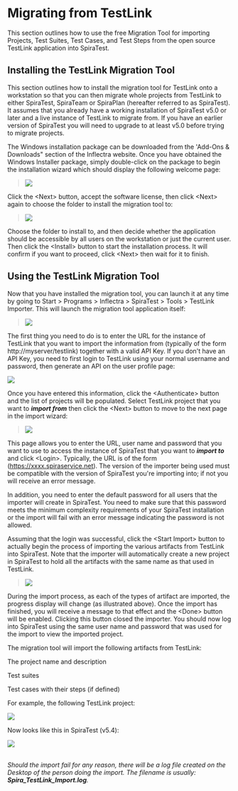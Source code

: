 # Migrating from TestLink

This section outlines how to use the free Migration Tool for importing
Projects, Test Suites, Test Cases, and Test Steps from the open source
TestLink application into SpiraTest.

## Installing the TestLink Migration Tool

This section outlines how to install the migration tool for TestLink
onto a workstation so that you can then migrate whole projects from
TestLink to either SpiraTest, SpiraTeam or SpiraPlan (hereafter referred
to as SpiraTest). It assumes that you already have a working
installation of SpiraTest v5.0 or later and a live instance of TestLink
to migrate from. If you have an earlier version of SpiraTest you will
need to upgrade to at least v5.0 before trying to migrate projects.

The Windows installation package can be downloaded from the 'Add-Ons &
Downloads" section of the Inflectra website. Once you have obtained the
Windows Installer package, simply double-click on the package to begin
the installation wizard which should display the following welcome page:

> ![](img/Migrating_from_TestLink_79.png)

> 


Click the \<Next\> button, accept the software license, then click
\<Next\> again to choose the folder to install the migration tool to:

> ![](img/Migrating_from_TestLink_80.png)

> 


Choose the folder to install to, and then decide whether the application
should be accessible by all users on the workstation or just the current
user. Then click the \<Install\> button to start the installation
process. It will confirm if you want to proceed, click \<Next\> then
wait for it to finish.

## Using the TestLink Migration Tool

Now that you have installed the migration tool, you can launch it at any
time by going to Start \> Programs \> Inflectra \> SpiraTest \> Tools \>
TestLink Importer. This will launch the migration tool application
itself:

> ![](img/Migrating_from_TestLink_81.png)

> 


The first thing you need to do is to enter the URL for the instance of
TestLink that you want to import the information from (typically of the
form http://myserver/testlink) together with a valid API Key. If you
don't have an API Key, you need to first login to TestLink using your
normal username and password, then generate an API on the user profile
page:

![](img/Migrating_from_TestLink_82.png)




Once you have entered this information, click the \<Authenticate\>
button and the list of projects will be populated. Select TestLink
project that you want to ***import from*** then click the \<Next\>
button to move to the next page in the import wizard:

> ![](img/Migrating_from_TestLink_83.png)

> 


This page allows you to enter the URL, user name and password that you
want to use to access the instance of SpiraTest that you want to
***import to*** and click \<Login\>. Typically, the URL is of the form
(https://xxxx.spiraservice.net). The version of the importer being used
must be compatible with the version of SpiraTest you're importing into;
if not you will receive an error message.

In addition, you need to enter the default password for all users that
the importer will create in SpiraTest. You need to make sure that this
password meets the minimum complexity requirements of your SpiraTest
installation or the import will fail with an error message indicating
the password is not allowed.

Assuming that the login was successful, click the \<Start Import\>
button to actually begin the process of importing the various artifacts
from TestLink into SpiraTest. Note that the importer will automatically
create a new project in SpiraTest to hold all the artifacts with the
same name as that used in TestLink.

> ![](img/Migrating_from_TestLink_84.png)

> 


During the import process, as each of the types of artifact are
imported, the progress display will change (as illustrated above). Once
the import has finished, you will receive a message to that effect and
the \<Done\> button will be enabled. Clicking this button closed the
importer. You should now log into SpiraTest using the same user name and
password that was used for the import to view the imported project.

The migration tool will import the following artifacts from TestLink:

The project name and description

Test suites

Test cases with their steps (if defined)

For example, the following TestLink project:

![](img/Migrating_from_TestLink_85.png)




Now looks like this in SpiraTest (v5.4):

![](img/Migrating_from_TestLink_86.png)


\
*Should the import fail for any reason, there will be a log file created
on the Desktop of the person doing the import. The filename is usually:
**Spira\_TestLink\_Import.log**.*

